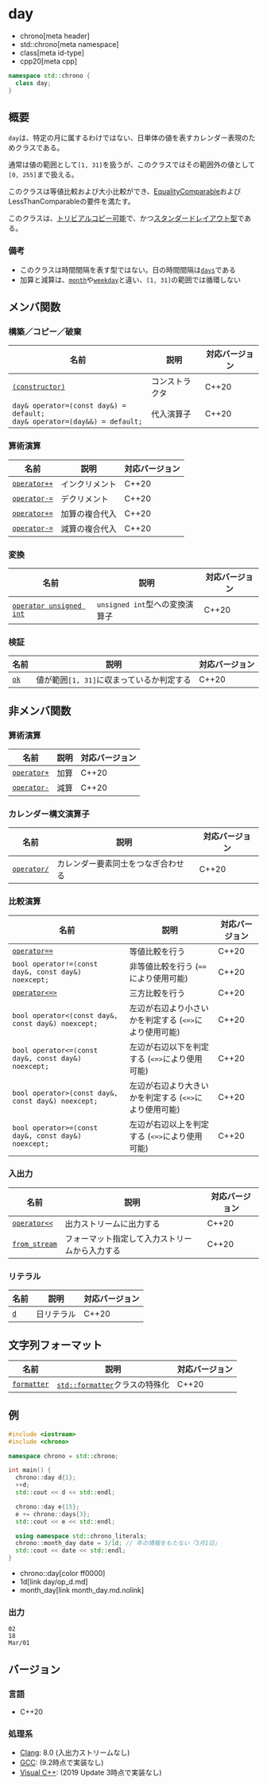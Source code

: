 # day
* chrono[meta header]
* std::chrono[meta namespace]
* class[meta id-type]
* cpp20[meta cpp]

```cpp
namespace std::chrono {
  class day;
}
```

## 概要
`day`は、特定の月に属するわけではない、日単体の値を表すカレンダー表現のためクラスである。

通常は値の範囲として`[1, 31]`を扱うが、このクラスではその範囲外の値として`[0, 255]`まで扱える。

このクラスは等値比較および大小比較ができ、[EqualityComparable](/reference/concepts/equality_comparable.md)およびLessThanComparableの要件を満たす。

このクラスは、[トリビアルコピー可能](/reference/type_traits/is_trivially_copyable.md)で、かつ[スタンダードレイアウト型](/reference/type_traits/is_standard_layout.md)である。


### 備考
- このクラスは時間間隔を表す型ではない。日の時間間隔は[`days`](duration_aliases.md)である
- 加算と減算は、[`month`](month.md)や[`weekday`](weekday.md)と違い、`[1, 31]`の範囲では循環しない


## メンバ関数
### 構築／コピー／破棄

| 名前 | 説明 | 対応バージョン |
|------|------|----------------|
| [`(constructor)`](day/op_constructor.md) | コンストラクタ | C++20 |
| `day& operator=(const day&) = default;`<br/> `day& operator=(day&&) = default;` | 代入演算子 | C++20 |


### 算術演算

| 名前 | 説明 | 対応バージョン |
|------|------|----------------|
| [`operator++`](day/op_increment.md)    | インクリメント | C++20 |
| [`operator-=`](day/op_decrement.md)    | デクリメント   | C++20 |
| [`operator+=`](day/op_plus_assign.md)  | 加算の複合代入 | C++20 |
| [`operator-=`](day/op_minus_assign.md) | 減算の複合代入 | C++20 |


### 変換

| 名前 | 説明 | 対応バージョン |
|------|------|----------------|
| [`operator unsigned int`](day/op_unsigned_int.md) | `unsigned int`型への変換演算子 | C++20 |


### 検証

| 名前 | 説明 | 対応バージョン |
|------|------|----------------|
| [`ok`](day/ok.md) | 値が範囲`[1, 31]`に収まっているか判定する | C++20 |


## 非メンバ関数
### 算術演算

| 名前 | 説明 | 対応バージョン |
|------|------|----------------|
| [`operator+`](day/op_plus.md)  | 加算 | C++20 |
| [`operator-`](day/op_minus.md) | 減算 | C++20 |


### カレンダー構文演算子

| 名前 | 説明 | 対応バージョン |
|------|------|----------------|
| [`operator/`](day/op_append.md) | カレンダー要素同士をつなぎ合わせる | C++20 |


### 比較演算

| 名前 | 説明 | 対応バージョン |
|------|------|----------------|
| [`operator==`](day/op_equal.md)         | 等値比較を行う | C++20 |
| `bool operator!=(const day&, const day&) noexcept;` | 非等値比較を行う (`==`により使用可能) | C++20 |
| [`operator<=>`](day/op_compare_3way.md) | 三方比較を行う | C++20 |
| `bool operator<(const day&, const day&) noexcept;` | 左辺が右辺より小さいかを判定する (`<=>`により使用可能) | C++20 |
| `bool operator<=(const day&, const day&) noexcept;` | 左辺が右辺以下を判定する (`<=>`により使用可能) | C++20 |
| `bool operator>(const day&, const day&) noexcept;` | 左辺が右辺より大きいかを判定する (`<=>`により使用可能) | C++20 |
| `bool operator>=(const day&, const day&) noexcept;` | 左辺が右辺以上を判定する (`<=>`により使用可能) | C++20 |


### 入出力

| 名前 | 説明 | 対応バージョン |
|------|------|----------------|
| [`operator<<`](day/op_ostream.md)   | 出力ストリームに出力する | C++20 |
| [`from_stream`](day/from_stream.md) | フォーマット指定して入力ストリームから入力する | C++20 |


### リテラル

| 名前 | 説明 | 対応バージョン |
|------|------|----------------|
| [`d`](day/op_d.md) | 日リテラル | C++20 |


## 文字列フォーマット

| 名前 | 説明 | 対応バージョン |
|------|------|----------------|
| [`formatter`](day/formatter.md) | [`std::formatter`](/reference/format/formatter.md)クラスの特殊化 | C++20 |


## 例
```cpp example
#include <iostream>
#include <chrono>

namespace chrono = std::chrono;

int main() {
  chrono::day d{1};
  ++d;
  std::cout << d << std::endl;

  chrono::day e{15};
  e += chrono::days{3};
  std::cout << e << std::endl;

  using namespace std::chrono_literals;
  chrono::month_day date = 3/1d; // 年の情報をもたない「3月1日」
  std::cout << date << std::endl;
}
```
* chrono::day[color ff0000]
* 1d[link day/op_d.md]
* month_day[link month_day.md.nolink]

### 出力
```
02
18
Mar/01
```

## バージョン
### 言語
- C++20

### 処理系
- [Clang](/implementation.md#clang): 8.0 (入出力ストリームなし)
- [GCC](/implementation.md#gcc): (9.2時点で実装なし)
- [Visual C++](/implementation.md#visual_cpp): (2019 Update 3時点で実装なし)

